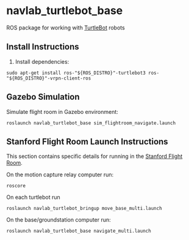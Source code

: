 # navlab_turtlebot_base

ROS package for working with [TurtleBot](https://www.robotis.us/turtlebot-3/) robots
## Install Instructions

1. Install dependencies:
```
sudo apt-get install ros-"${ROS_DISTRO}"-turtlebot3 ros-"${ROS_DISTRO}"-vrpn-client-ros
```

## Gazebo Simulation

Simulate flight room in Gazebo environment:
```
roslaunch navlab_turtlebot_base sim_flightroom_navigate.launch
```

## Stanford Flight Room Launch Instructions
This section contains specific details for running in the [Stanford Flight Room](https://stanfordflightroom.github.io/).

On the motion capture relay computer run:
```
roscore
```

On each turtlebot run
```
roslaunch navlab_turtlebot_bringup move_base_multi.launch
```

On the base/groundstation computer run:
```
roslaunch navlab_turtlebot_base navigate_multi.launch
```

